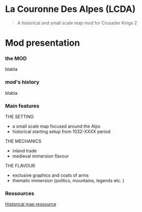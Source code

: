 # La Couronne Des Alpes (LCDA)

> A historical and small scale map mod for Crusader Kings 2 

# Mod presentation

### the MOD

blabla

### mod's history

blabla

### Main features

THE SETTING
- a small scale map focused around the Alps
- historical starting setup from 1032-XXXX period

THE MECHANICS
- inland trade
- medieval immersion flavour

THE FLAVOUR
- exclusive graphics and coats of arms
- thematic immersion (politics, mountains, legends etc. )


### Ressources
[Historical map ressource](https://www.google.com/maps/d/viewer?mid=1MFoA8nTCr9d9S3OL0Udm1OYTdEI&ll=46.11560966556694%2C6.786117549999972&z=9) 

